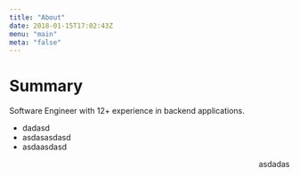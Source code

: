```yaml
---
title: "About"
date: 2018-01-15T17:02:43Z
menu: "main"
meta: "false"
---
```


# Summary

Software Engineer with 12+ experience in backend applications.

- dadasd
- asdasasdasd
- asdaasdasd

<p style="text-align: right">asdadas</p>

